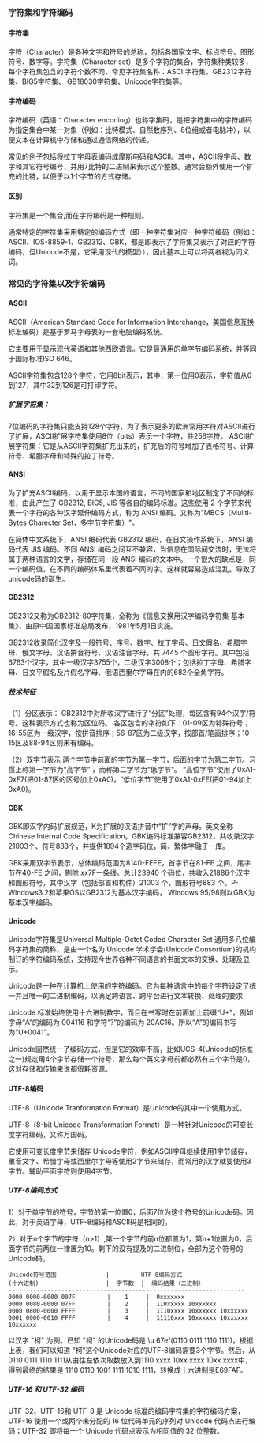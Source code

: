 
### 字符集和字符编码

#### 字符集
字符（Character）是各种文字和符号的总称，包括各国家文字、标点符号、图形符号、数字等。字符集（Character set）是多个字符的集合，字符集种类较多，每个字符集包含的字符个数不同，常见字符集名称：ASCII字符集、GB2312字符集、BIG5字符集、 GB18030字符集、Unicode字符集等。

#### 字符编码 
字符编码（英语：Character encoding）也称字集码，是把字符集中的字符编码为指定集合中某一对象（例如：比特模式、自然数序列、8位组或者电脉冲），以便文本在计算机中存储和通过通信网络的传递。

常见的例子包括将拉丁字母表编码成摩斯电码和ASCII。其中，ASCII将字母、数字和其它符号编号，并用7比特的二进制来表示这个整数。通常会额外使用一个扩充的比特，以便于以1个字节的方式存储。

#### 区别
字符集是一个集合,而在字符编码是一种规则。

通常特定的字符集采用特定的编码方式（即一种字符集对应一种字符编码（例如：ASCII、IOS-8859-1、GB2312、GBK，都是即表示了字符集又表示了对应的字符编码，但Unicode不是，它采用现代的模型）），因此基本上可以将两者视为同义词。


### 常见的字符集以及字符编码

#### ASCII
ASCII（American Standard Code for Information Interchange，美国信息互换标准编码）是基于罗马字母表的一套电脑编码系统。

它主要用于显示现代英语和其他西欧语言。它是最通用的单字节编码系统，并等同于国际标准ISO 646。

ASCII字符集包含128个字符，它用8bit表示，其中，第一位用0表示，字符值从0到127，其中32到126是可打印字符。

##### 扩展字符集：
7位编码的字符集只能支持128个字符，为了表示更多的欧洲常用字符对ASCII进行了扩展，ASCII扩展字符集使用8位（bits）表示一个字符，共256字符。
ASCII扩展字符集：它是从ASCII字符集扩充出来的，扩充后的符号增加了表格符号、计算符号、希腊字母和特殊的拉丁符号。

#### ANSI
为了扩充ASCII编码，以用于显示本国的语言，不同的国家和地区制定了不同的标准，由此产生了 GB2312, BIG5, JIS 等各自的编码标准。这些使用 2 个字节来代表一个字符的各种汉字延伸编码方式，称为 ANSI 编码。又称为"MBCS（Muilti-Bytes Charecter Set，多字节字符集）"。

在简体中文系统下，ANSI 编码代表 GB2312 编码，在日文操作系统下，ANSI 编码代表 JIS 编码。不同 ANSI 编码之间互不兼容，当信息在国际间交流时，无法将属于两种语言的文字，存储在同一段 ANSI 编码的文本中。一个很大的缺点是，同一个编码值，在不同的编码体系里代表着不同的字。这样就容易造成混乱。导致了unicode码的诞生。
#### GB2312
GB2312又称为GB2312-80字符集，全称为《信息交换用汉字编码字符集·基本集》，由原中国国家标准总局发布，1981年5月1日实施。

GB2312收录简化汉字及一般符号、序号、数字、拉丁字母、日文假名、希腊字母、俄文字母、汉语拼音符号、汉语注音字母，共 7445 个图形字符。其中包括6763个汉字，其中一级汉字3755个，二级汉字3008个；包括拉丁字母、希腊字母、日文平假名及片假名字母、俄语西里尔字母在内的682个全角字符。
##### 技术特征
（1）分区表示：
GB2312中对所收汉字进行了“分区”处理，每区含有94个汉字/符号。这种表示方式也称为区位码。
各区包含的字符如下：01-09区为特殊符号；16-55区为一级汉字，按拼音排序；56-87区为二级汉字，按部首/笔画排序；10-15区及88-94区则未有编码。

（2）双字节表示
两个字节中前面的字节为第一字节，后面的字节为第二字节。习惯上称第一字节为“高字节” ，而称第二字节为“低字节”。
“高位字节”使用了0xA1-0xF7(把01-87区的区号加上0xA0)，“低位字节”使用了0xA1-0xFE(把01-94加上0xA0)。

#### GBK
GBK即汉字内码扩展规范，K为扩展的汉语拼音中“扩”字的声母。英文全称Chinese Internal Code Specification。GBK编码标准兼容GB2312，共收录汉字21003个、符号883个，并提供1894个造字码位，简、繁体字融于一库。

GBK采用双字节表示，总体编码范围为8140-FEFE，首字节在81-FE 之间，尾字节在40-FE 之间，剔除 xx7F一条线。总计23940 个码位，共收入21886个汉字和图形符号，其中汉字（包括部首和构件）21003 个，图形符号883 个。P-Windows3.2和苹果OS以GB2312为基本汉字编码， Windows 95/98则以GBK为基本汉字编码。

#### Unicode
Unicode字符集是Universal Multiple-Octet Coded Character Set 通用多八位编码字符集的简称，是由一个名为 Unicode 学术学会(Unicode Consortium)的机构制订的字符编码系统，支持现今世界各种不同语言的书面文本的交换、处理及显示。

Unicode是一种在计算机上使用的字符编码。它为每种语言中的每个字符设定了统一并且唯一的二进制编码，以满足跨语言、跨平台进行文本转换、处理的要求

Unicode 标准始终使用十六进制数字，而且在书写时在前面加上前缀“U+”，例如字母“A”的编码为 004116 和字符“?”的编码为 20AC16。所以“A”的编码书写为“U+0041”。

Unicode固然统一了编码方式，但是它的效率不高，比如UCS-4(Unicode的标准之一)规定用4个字节存储一个符号，那么每个英文字母前都必然有三个字节是0，这对存储和传输来说都很耗资源。

#### UTF-8编码
UTF-8（Unicode Tranformation Format）是Unicode的其中一个使用方式。

UTF-8（8-bit Unicode Transformation Format）是一种针对Unicode的可变长度字符编码，又称万国码。

它使用可变长度字节来储存 Unicode字符，例如ASCII字母继续使用1字节储存，重音文字、希腊字母或西里尔字母等使用2字节来储存，而常用的汉字就要使用3字节。辅助平面字符则使用4字节。

##### UTF-8编码方式
1）对于单字节的符号，字节的第一位置0，后面7位为这个符号的Unicode码。因此，对于英语字母，UTF-8编码和ASCII码是相同的。

2）对于n个字节的字符（n>1）,第一个字节的前n位都置为1，第n+1位置为0，后面字节的前两位一律置为10。剩下的没有提及的二进制位，全部为这个符号的Unicode码。

```text
Unicode符号范围              |         UTF-8编码方式            
(十六进制)                   |  字节数  |  编码结果（二进制）
-------------------------------------------------------------------
0000 0000-0000 007F         |    1     |  0xxxxxxx
0000 0080-0000 07FF         |    2     |  110xxxxx 10xxxxxx
0000 0800-0000 FFFF         |    3     |  1110xxxx 10xxxxxx 10xxxxxx
0001 0000-0010 FFFF         |    4     |  11110xxx 10xxxxxx 10xxxxxx 10xxxxxx
```
以汉字 "柯" 为例。已知 "柯" 的Unicode码是 \u 67ef(0110 0111 1110 1111)，根据上表，我们可以知道 "柯"这个Unicode对应的UTF-8编码需要3个字节。然后，从0110 0111 1110 1111从由往左依次取数放入到1110 xxxx 10xx xxxx 10xx xxxx中，得到最终的结果是 1110 0110 1001 1111 1010 1111，转换成十六进制是E69FAF。


##### UTF-16 和 UTF-32 编码
UTF-32、UTF-16和 UTF-8 是 Unicode 标准的编码字符集的字符编码方案，UTF-16 使用一个或两个未分配的 16 位代码单元的序列对 Unicode 代码点进行编码；UTF-32 即将每一个 Unicode 代码点表示为相同值的 32 位整数。